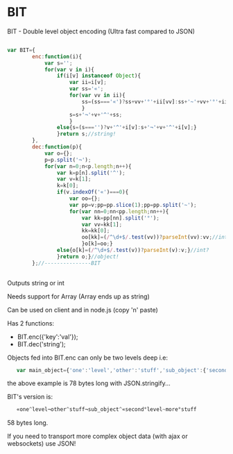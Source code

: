 BIT
===

BIT - Double level object encoding (Ultra fast compared to JSON)


```javascript

var BIT={
		enc:function(i){
			var s='';
			for(var v in i){
				if(i[v] instanceof Object){
					var ii=i[v];
					var ss='«';
					for(var vv in ii){
						ss=(ss==='«')?ss+vv+'°'+ii[vv]:ss+'~'+vv+'°'+ii[vv];
						}
					s=s+'¬'+v+'^'+ss;
					}
				else{s=(s==='')?v+'^'+i[v]:s+'¬'+v+'^'+i[v];}
				}return s;//string!
		},
		dec:function(p){
			var o={};
			p=p.split('¬');
			for(var n=0;n<p.length;n++){
				var k=p[n].split('^');
				var v=k[1];
				k=k[0];
				if(v.indexOf('«')===0){
					var oo={};
					var pp=v;pp=pp.slice(1);pp=pp.split('~');
					for(var nn=0;nn<pp.length;nn++){
						var kk=pp[nn].split('°');
						var vv=kk[1];
						kk=kk[0];
						oo[kk]=(/^\d+$/.test(vv))?parseInt(vv):vv;//int?
						}o[k]=oo;}
				else{o[k]=(/^\d+$/.test(v))?parseInt(v):v;}//int?
				}return o;}//object!
		};//---------------BIT
		

```

Outputs string or int

Needs support for Array (Array ends up as string)

Can be used on client and in node.js (copy 'n' paste)

Has 2 functions:

 - BIT.enc({'key':'val'});
 - BIT.dec('string');

Objects fed into BIT.enc can only be two levels deep i.e:

```javascript
   var main_object={'one':'level','other':'stuff','sub_object':{'second':'level','more':'stuff'}}
```

the above example is 78 bytes long with JSON.stringify...

BIT's version is:

```javascript
   «one^level¬other^stuff¬sub_object^«second°level~more°stuff
```

58 bytes long.

If you need to transport more complex object data (with ajax or websockets) use JSON!
